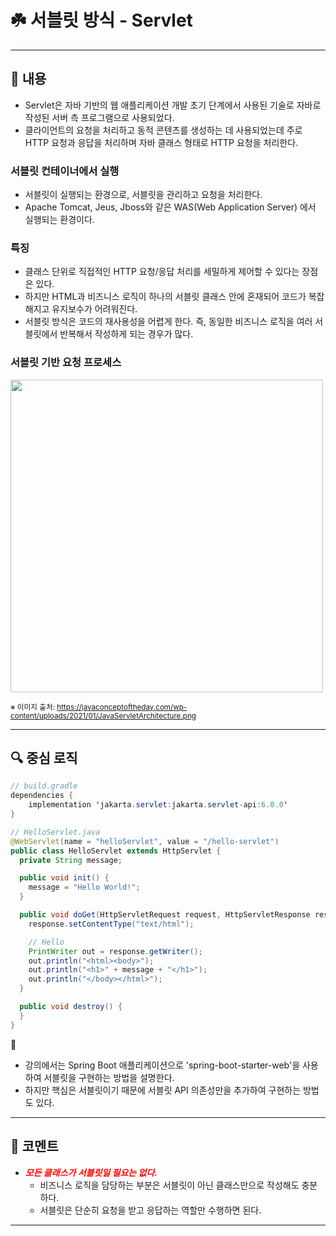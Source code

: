 # ☘️ 서블릿 방식 - Servlet

---

## 📖 내용

- Servlet은 자바 기반의 웹 애플리케이션 개발 초기 단계에서 사용된 기술로 자바로 작성된 서버 측 프로그램으로 사용되었다.
- 클라이언트의 요청을 처리하고 동적 콘텐츠를 생성하는 데 사용되었는데 주로 HTTP 요청과 응답을 처리하며 자바 클래스 형태로 HTTP 요청을 처리한다.

### 서블릿 컨테이너에서 실행

- 서블릿이 실행되는 환경으로, 서블릿을 관리하고 요청을 처리한다.
- Apache Tomcat, Jeus, Jboss와 같은 WAS(Web Application Server) 에서 실행되는 환경이다.


### 특징

- 클래스 단위로 직접적인 HTTP 요청/응답 처리를 세밀하게 제어할 수 있다는 장점은 있다.
- 하지만 HTML과 비즈니스 로직이 하나의 서블릿 클래스 안에 혼재되어 코드가 복잡해지고 유지보수가 어려워진다.
- 서블릿 방식은 코드의 재사용성을 어렵게 한다. 즉, 동일한 비즈니스 로직을 여러 서블릿에서 반복해서 작성하게 되는 경우가 많다.

### 서블릿 기반 요청 프로세스

<img src="https://javaconceptoftheday.com/wp-content/uploads/2021/01/JavaServletArchitecture.png" width="500px">

<sub>※ 이미지 출처: https://javaconceptoftheday.com/wp-content/uploads/2021/01/JavaServletArchitecture.png</sub>

---

## 🔍 중심 로직

```java
// build.gradle
dependencies {
    implementation 'jakarta.servlet:jakarta.servlet-api:6.0.0'
}

// HelloServlet.java
@WebServlet(name = "helloServlet", value = "/hello-servlet")
public class HelloServlet extends HttpServlet {
  private String message;

  public void init() {
    message = "Hello World!";
  }

  public void doGet(HttpServletRequest request, HttpServletResponse response) throws IOException {
    response.setContentType("text/html");

    // Hello
    PrintWriter out = response.getWriter();
    out.println("<html><body>");
    out.println("<h1>" + message + "</h1>");
    out.println("</body></html>");
  }

  public void destroy() {
  }
}
```

📌
- 강의에서는 Spring Boot 애플리케이션으로 'spring-boot-starter-web'을 사용하여 서블릿을 구현하는 방법을 설명한다.
- 하지만 핵심은 서블릿이기 때문에 서블릿 API 의존성만을 추가하여 구현하는 방법도 있다.

---

## 💬 코멘트

- ***<span style="color: red;">모든 클래스가 서블릿일 필요는 없다.</span>***
    - 비즈니스 로직을 담당하는 부분은 서블릿이 아닌 클래스만으로 작성해도 충분하다.
    - 서블릿은 단순히 요청을 받고 응답하는 역할만 수행하면 된다.

---
